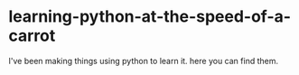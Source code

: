 # learning-python-at-the-speed-of-a-carrot
I've been making things using python to learn it. here you can find them. 
